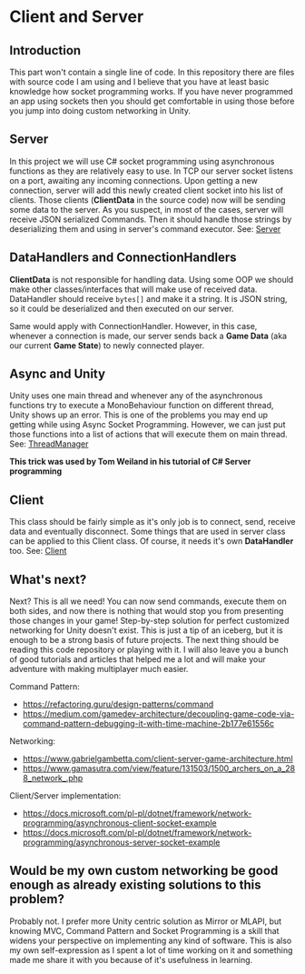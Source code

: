 # Client and Server

## Introduction
This part won't contain a single line of code. In this repository there are files with source code I am using and I believe that you have at least basic knowledge how socket programming works. If you have never programmed an app using sockets then you should get comfortable in using those before you jump into doing custom networking in Unity. 

## Server
In this project we will use C# socket programming using asynchronous functions as they are relatively easy to use. In TCP our server socket listens on a port, awaiting any incoming connections. Upon getting a new connection, server will add this newly created client socket into his list of clients. Those clients (**ClientData** in the source code) now will be sending some data to the server. As you suspect, in most of the cases, server will receive JSON serialized Commands. Then it should handle those strings by deserializing them and using in server's command executor. See: [Server](/MultiplayerArchitectureUnity/Assets/Scripts/Networking/Server.cs)

## DataHandlers and ConnectionHandlers
**ClientData** is not responsible for handling data. Using some OOP we should make other classes/interfaces that will make use of received data. DataHandler should receive ```bytes[]``` and make it a string. It is JSON string, so it could be deserialized and then executed on our server.

Same would apply with ConnectionHandler. However, in this case, whenever a connection is made, our server sends back a **Game Data** (aka our current **Game State**) to newly connected player.

## Async and Unity

Unity uses one main thread and whenever any of the asynchronous functions try to execute a MonoBehaviour function on different thread, Unity shows up an error. This is one of the problems you may end up getting while using Async Socket Programming. However, we can just put those functions into a list of actions that will execute them on main thread. See: [ThreadManager](/MultiplayerArchitectureUnity/Assets/Scripts/Clientside/ThreadManager.cs)

**This trick was used by Tom Weiland in his tutorial of C# Server programming**

## Client
This class should be fairly simple as it's only job is to connect, send, receive data and eventually disconnect. Some things that are used in server class can be applied to this Client class. Of course, it needs it's own **DataHandler** too.
See: [Client](/MultiplayerArchitectureUnity/Assets/Scripts/Networking/Client.cs)

## What's next?
Next? This is all we need! You can now send commands, execute them on both sides, and now there is nothing that would stop you from presenting those changes in your game! Step-by-step solution for perfect customized networking for Unity doesn't exist. This is just a tip of an iceberg, but it is enough to be a strong basis of future projects. The next thing should be reading this code repository or playing with it. I will also leave you a bunch of good tutorials and articles that helped me a lot and will make your adventure with making multiplayer much easier.


Command Pattern:
- https://refactoring.guru/design-patterns/command
- https://medium.com/gamedev-architecture/decoupling-game-code-via-command-pattern-debugging-it-with-time-machine-2b177e61556c

Networking:
- https://www.gabrielgambetta.com/client-server-game-architecture.html
- https://www.gamasutra.com/view/feature/131503/1500_archers_on_a_288_network_.php

Client/Server implementation:
- https://docs.microsoft.com/pl-pl/dotnet/framework/network-programming/asynchronous-client-socket-example
- https://docs.microsoft.com/pl-pl/dotnet/framework/network-programming/asynchronous-server-socket-example


## Would be my own custom networking be good enough as already existing solutions to this problem?

Probably not. I prefer more Unity centric solution as Mirror or MLAPI, but knowing MVC, Command Pattern and Socket Programming is a skill that widens your perspective on implementing any kind of software. This is also my own self-expression as I spent a lot of time working on it and something made me share it with you because of it's usefulness in learning. 
